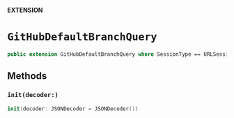 **EXTENSION**

# `GitHubDefaultBranchQuery`
```swift
public extension GitHubDefaultBranchQuery where SessionType == URLSession
```

## Methods
### `init(decoder:)`

```swift
init(decoder: JSONDecoder = JSONDecoder())
```
